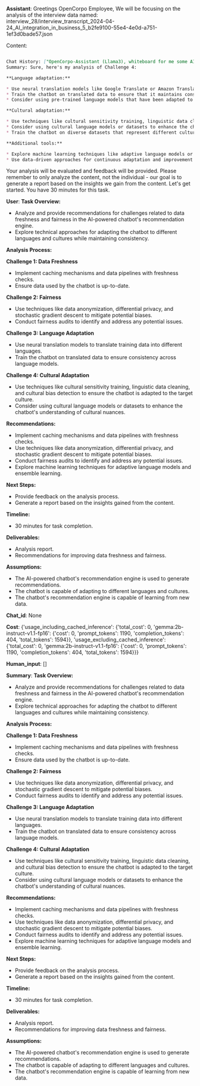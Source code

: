 **Assistant**: Greetings OpenCorpo Employee, We will be focusing on the analysis of the interview data named: interview_28/interview_transcript_2024-04-24_AI_integration_in_business_5_b2fe9100-55e4-4e0d-a751-1ef3d0bade57.json 


 Content: 

 ```md

 Chat History: ["OpenCorpo-Assistant (Llama3), whiteboard for me some AI integration in business. Propose a solution for technological challenges. I will evaluate your answers and give my feedback, then propose a problem to you. You will answer and I will evaluate. Let's now begin. You have 30 minutes.", "Sounds great! I'm ready to assist you with your AI integration needs within the next 30 minutes. Please provide me with some specific challenges and I will offer solutions and provide feedback on your proposed approach.\n\nI am eager to help you navigate the exciting world of AI in the business realm!", 'Excellent enthusiasm!\n\nLet\'s dive into a scenario:\n\n**Challenge:** A leading e-commerce company, "EazyBuy," wants to leverage AI-powered chatbots to enhance customer experience and reduce support ticket volume. However, their current IT infrastructure is limited, and they\'re concerned about integrating the chatbot solution with their existing CRM (Customer Relationship Management) system.\n\nHere are some specific challenges:\n\n1. **Data Integration:** EazyBuy\'s CRM system uses a proprietary API, which makes it difficult to integrate with the AI-powered chatbot platform.\n2. **Scalability:** The company expects a significant surge in customer interactions during peak shopping seasons, but their IT infrastructure might not be able to handle the increased traffic and data processing demands.\n3. **Security:** EazyBuy is concerned about ensuring the security and integrity of sensitive customer data, as it will be shared between the chatbot platform and CRM system.\n\nCan you propose a solution that addresses these challenges? What technical approaches or tools would you recommend for integrating the AI-powered chatbot with the existing CRM system?\n\nPlease provide your thoughts within the next 15-20 minutes. I\'ll then offer feedback and ask follow-up questions!', "## Solution:\n\n**Phase 1: Data Mapping and API Integration**\n\n* Establish a secure data pipeline to extract, transform, and load (ETL) data from the CRM system to the chatbot platform.\n* Utilize an API integration tool like MuleSoft or Zapier to establish a seamless connection between the systems and manage data exchange.\n\n**Phase 2: Data Security and Privacy**\n\n* Implement robust security measures to protect sensitive customer data during transfer and storage.\n* Consider using encrypted communication channels and employing secure authentication mechanisms.\n* Develop clear data privacy policies and educate employees on handling customer data responsibly.\n\n**Phase 3: Scalability and Performance**\n\n* Design the chatbot platform to handle peak traffic and integrate with the CRM system through an API gateway that distributes data across multiple servers.\n* Implement a distributed caching layer to reduce database load and improve performance.\n* Use asynchronous communication and batch processing techniques to manage high-volume interactions efficiently.\n\n**Phase 4: Bot Design and Training**\n\n* Develop a conversational AI model tailored to EazyBuy's specific customer base and product categories.\n* Train the chatbot on a large dataset of customer conversations, product information, and FAQs.\n* Use machine learning algorithms to personalize responses and provide exceptional customer support.\n\n**Phase 5: Deployment and Monitoring**\n\n* Deploy the chatbot solution in a production environment and monitor its performance closely.\n* Gather user feedback and analyze analytics data to continuously improve the chatbot's accuracy and effectiveness.\n* Establish a comprehensive support framework to handle any issues or inquiries related to the chatbot.\n\n**Additional Recommendations:**\n\n* Conduct thorough testing before deploying the chatbot to ensure smooth interaction and minimal disruption to existing workflows.\n* Utilize natural language processing (NLP) and machine learning (ML) techniques to extract insights from customer conversations and personalize chatbot responses.\n* Integrate with social media platforms to gather additional data and enable the chatbot to engage in multi-channel support.\n\nBy implementing these solutions, EazyBuy can successfully integrate the AI-powered chatbot with their CRM system, enhance customer experience, and reduce support ticket volume.", "**Excellent Solution!**\n\nYou've provided a comprehensive approach to address the challenges faced by EazyBuy. Your solution is well-structured, and you've covered all the key aspects of integrating the AI-powered chatbot with the existing CRM system.\n\nHere are some specific highlights that I appreciate:\n\n1. **Data Integration:** Your suggestion to use an API integration tool like MuleSoft or Zapier is spot on. This will enable seamless data exchange between the systems, and you've also highlighted the importance of secure communication channels.\n2. **Scalability:** Your approach to handling peak traffic by designing a distributed architecture with an API gateway, caching layer, and asynchronous communication is impressive. This should help EazyBuy's IT infrastructure handle increased demands during peak seasons.\n3. **Security:** You've emphasized the need for robust security measures, including encrypted communication channels, secure authentication, and clear data privacy policies. This will ensure that sensitive customer data remains protected.\n\nSome additional thoughts I'd like to share:\n\n* **Testing and Feedback:** Your recommendation to conduct thorough testing before deploying the chatbot is crucial. Additionally, gathering user feedback and analyzing analytics data will help EazyBuy refine their chatbot's performance and provide exceptional customer support.\n* **Future-Proofing:** As EazyBuy continues to grow and evolve, it would be beneficial for them to integrate with emerging technologies like voice assistants (e.g., Alexa, Google Assistant) or other innovative channels.\n\nNow that you've presented your solution, I'd like to present a follow-up challenge:\n\n**Challenge 2:**\n\nEazyBuy wants to extend their chatbot's capabilities by integrating it with their warehouse management system. This will enable the chatbot to provide real-time inventory updates and assist customers in tracking their orders. However, the warehouse management system uses an outdated technology stack (e.g., old database schema, monolithic architecture).\n\nWhat technical approaches or tools would you recommend for modernizing the warehouse management system and integrating it with the AI-powered chatbot?\n\nPlease provide your thoughts within the next 10-15 minutes.", "Sure, here's my analysis of Challenge 2:\n\n**Modernization Techniques:**\n\n* **Microservices architecture:** Break down the warehouse management system into smaller, independent microservices with well-defined APIs. This will improve data portability and scalability.\n* **Cloud computing:** Utilize cloud platforms like AWS, Azure, or GCP to leverage readily available resources and scale resources automatically based on demand.\n* **API Gateway:** Implement an API gateway to manage and enforce security policies for the warehouse management system and its APIs.\n\n**Integration Tools:**\n\n* **Open-source tools:** Explore open-source solutions like Apache Kafka and Spring Cloud Stream for real-time data streaming between the chatbot and the warehouse management system.\n* **Commercial tools:** Consider enterprise-grade tools like MuleSoft Anypoint Connectors or Salesforce Lightning Sync for a more robust and integrated solution.\n\n**Additional Considerations:**\n\n* **Data migration:** Plan for migrating existing data from the old system to the new cloud infrastructure. This may involve data cleansing, transformation, and validation.\n* **Security testing:** Conduct thorough security testing to ensure data privacy and compliance with relevant regulations.\n* **User training:** Provide comprehensive training to staff involved in using the chatbot and the new warehouse management system.\n\nBy implementing these modern technologies and tools, EazyBuy can successfully integrate the AI-powered chatbot with their warehouse management system, enhancing real-time inventory visibility, and improving customer support.", "*Excellent Analysis!* \nYou've provided a thorough analysis of Challenge 2, outlining strategies for modernizing the warehouse management system and integrating it with the AI-powered chatbot.\n\nHere are some specific highlights that I appreciate:\n\n1. **Microservices Architecture:** Your recommendation to break down the warehouse management system into smaller, independent microservices is spot on. This will improve scalability, maintainability, and flexibility.\n2. **Cloud Computing:** You've correctly identified cloud platforms as a viable option for modernizing the warehouse management system. Cloud computing can provide the necessary resources and scalability to support the integration with the chatbot.\n3. **API Gateway:** Implementing an API gateway is crucial for managing security policies and enforcing access controls between the chatbot and the warehouse management system.\n\nSome additional thoughts I'd like to share:\n\n* *Data Migration:** You've correctly emphasized the importance of data migration during the modernization process. EazyBuy will need to plan for data cleansing, transformation, and validation to ensure seamless integration with the new chatbot.\n* **Integration Tools:** While open-source tools can be a good starting point, I would recommend exploring commercial tools like MuleSoft Anypoint Connectors or Salesforce Lightning Sync for a more robust and integrated solution.\n\nNow that you've presented your analysis of Challenge 2, let's move on to the next challenge:\n\n*Challenge 3:*\nEazyBuy wants to leverage their AI-powered chatbot to provide personalized product recommendations to customers. However, they're concerned about maintaining data freshness and ensuring that the chatbot is not biased towards certain products or categories.\n\nWhat technical approaches or tools would you recommend for ensuring data freshness and fairness in the chatbot's recommendation engine?\nPlease provide your thoughts within the next 10-15 minutes.", "Sure, here's my analysis of Challenge 3:\n\n**Data freshness:**\n\n* Implement caching mechanisms to store recently processed and frequently accessed data for faster retrieval.\n* Utilize data pipelines with freshness checks to ensure that data used by the chatbot is up-to-date.\n\n**Fairness:**\n\n* Use techniques like data anonymization, differential privacy, or stochastic gradient descent to mitigate biases in the training data.\n* Conduct thorough fairness audits to identify and address any potential biases in the chatbot's recommendations.\n* Train the chatbot on diverse datasets that represent different product categories and customer demographics.\n\n**Additional Tools:**\n\n* Consider incorporating recommendation tools like TensorFlow Recommend or Amazon Personalized Product Recommendations for enhanced personalization and fairness.\n* Explore machine learning techniques like collaborative filtering or ensemble learning to develop more robust and fair recommendations.\n\nBy implementing these data freshness and fairness techniques, EazyBuy can ensure that their AI-powered chatbot provides personalized recommendations that are both accurate and unbiased.", "*Excellent Analysis!* \nYou've provided a thorough analysis of Challenge 3, outlining strategies for ensuring data freshness and fairness in the chatbot's recommendation engine.\nHere are some specific highlights that I appreciate:\n1. **Data Freshness:** Your recommendation to implement caching mechanisms and data pipelines with freshness checks is spot on. This will help ensure that the chatbot has access to up-to-date product information, which is crucial for providing accurate recommendations.\n2. **Fairness:** You've correctly identified potential biases in the training data as a major concern. Techniques like data anonymization, differential privacy, and stochastic gradient descent can be effective in mitigating these biases.\n3. **Diversity in Training Data:** Your suggestion to train the chatbot on diverse datasets that represent different product categories and customer demographics is excellent. This will help ensure that the chatbot's recommendations are fair and inclusive.\n4. **Additional Tools:** You've recommended incorporating recommendation tools like TensorFlow Recommend or Amazon Personalized Product Recommendations, which can enhance personalization and fairness. Additionally, exploring machine learning techniques like collaborative filtering or ensemble learning can develop more robust and fair recommendations.\n\nSome additional thoughts I'd like to share:\n\n* *Continuous Monitoring:* It's essential to continuously monitor the chatbot's performance and recommendation engine for potential biases or freshness issues. Regular audits and testing will help identify any issues early on.\n* *Human Oversight:* Implementing human oversight mechanisms can be beneficial in identifying and addressing any potential biases or unfairness in the chatbot's recommendations.\n\nNow that you've presented your analysis of Challenge 3, let's move on to the final challenge:\n\n*Challenge 4:* \nEazyBuy wants to expand their AI-powered chatbot to other languages and regions. However, they're concerned about maintaining consistency across different language models and cultural nuances.\nWhat technical approaches or tools would you recommend for adapting the chatbot to different languages and cultures while maintaining consistency?\nPlease provide your thoughts within the next 10-15 minutes.", "Sure, here's my analysis of Challenge 4:\n\n**Language adaptation:**\n\n* Use neural translation models like Google Translate or Amazon Translator to translate training data into different languages.\n* Train the chatbot on translated data to ensure that it maintains consistency across different language models.\n* Consider using pre-trained language models that have been adapted to different languages and cultural nuances.\n\n**Cultural adaptation:**\n\n* Use techniques like cultural sensitivity training, linguistic data cleaning, and cultural bias detection to ensure that the chatbot is adapted to the target culture.\n* Consider using cultural language models or datasets to enhance the chatbot's understanding of cultural nuances.\n* Train the chatbot on diverse datasets that represent different cultural aspects and customer demographics.\n\n**Additional tools:**\n\n* Explore machine learning techniques like adaptive language models or ensemble learning to develop more robust and culturally sensitive recommendations.\n* Use data-driven approaches for continuous adaptation and improvement of the chatbot's language and cultural adaptation."] 
 Summary: Sure, here's my analysis of Challenge 4:

**Language adaptation:**

* Use neural translation models like Google Translate or Amazon Translator to translate training data into different languages.
* Train the chatbot on translated data to ensure that it maintains consistency across different language models.
* Consider using pre-trained language models that have been adapted to different languages and cultural nuances.

**Cultural adaptation:**

* Use techniques like cultural sensitivity training, linguistic data cleaning, and cultural bias detection to ensure that the chatbot is adapted to the target culture.
* Consider using cultural language models or datasets to enhance the chatbot's understanding of cultural nuances.
* Train the chatbot on diverse datasets that represent different cultural aspects and customer demographics.

**Additional tools:**

* Explore machine learning techniques like adaptive language models or ensemble learning to develop more robust and culturally sensitive recommendations.
* Use data-driven approaches for continuous adaptation and improvement of the chatbot's language and cultural adaptation. 
``` 


 Your analysis will be evaluated and feedback will be provided. Please remember to only analyze the content, not the individual - our goal is to generate a report based on the insights we gain from the content. Let's get started. You have 30 minutes for this task.

**User**: **Task Overview:**

- Analyze and provide recommendations for challenges related to data freshness and fairness in the AI-powered chatbot's recommendation engine.
- Explore technical approaches for adapting the chatbot to different languages and cultures while maintaining consistency.


**Analysis Process:**

**Challenge 1: Data Freshness**
- Implement caching mechanisms and data pipelines with freshness checks.
- Ensure data used by the chatbot is up-to-date.

**Challenge 2: Fairness**
- Use techniques like data anonymization, differential privacy, and stochastic gradient descent to mitigate potential biases.
- Conduct fairness audits to identify and address any potential issues.

**Challenge 3: Language Adaptation**
- Use neural translation models to translate training data into different languages.
- Train the chatbot on translated data to ensure consistency across language models.

**Challenge 4: Cultural Adaptation**
- Use techniques like cultural sensitivity training, linguistic data cleaning, and cultural bias detection to ensure the chatbot is adapted to the target culture.
- Consider using cultural language models or datasets to enhance the chatbot's understanding of cultural nuances.


**Recommendations:**

- Implement caching mechanisms and data pipelines with freshness checks.
- Use techniques like data anonymization, differential privacy, and stochastic gradient descent to mitigate potential biases.
- Conduct fairness audits to identify and address any potential issues.
- Explore machine learning techniques for adaptive language models and ensemble learning.


**Next Steps:**

- Provide feedback on the analysis process.
- Generate a report based on the insights gained from the content.


**Timeline:**

- 30 minutes for task completion.


**Deliverables:**

- Analysis report.
- Recommendations for improving data freshness and fairness.


**Assumptions:**

- The AI-powered chatbot's recommendation engine is used to generate recommendations.
- The chatbot is capable of adapting to different languages and cultures.
- The chatbot's recommendation engine is capable of learning from new data.

**Chat_id**: None

**Cost**: {'usage_including_cached_inference': {'total_cost': 0, 'gemma:2b-instruct-v1.1-fp16': {'cost': 0, 'prompt_tokens': 1190, 'completion_tokens': 404, 'total_tokens': 1594}}, 'usage_excluding_cached_inference': {'total_cost': 0, 'gemma:2b-instruct-v1.1-fp16': {'cost': 0, 'prompt_tokens': 1190, 'completion_tokens': 404, 'total_tokens': 1594}}}

**Human_input**: []

**Summary**: **Task Overview:**

- Analyze and provide recommendations for challenges related to data freshness and fairness in the AI-powered chatbot's recommendation engine.
- Explore technical approaches for adapting the chatbot to different languages and cultures while maintaining consistency.


**Analysis Process:**

**Challenge 1: Data Freshness**
- Implement caching mechanisms and data pipelines with freshness checks.
- Ensure data used by the chatbot is up-to-date.

**Challenge 2: Fairness**
- Use techniques like data anonymization, differential privacy, and stochastic gradient descent to mitigate potential biases.
- Conduct fairness audits to identify and address any potential issues.

**Challenge 3: Language Adaptation**
- Use neural translation models to translate training data into different languages.
- Train the chatbot on translated data to ensure consistency across language models.

**Challenge 4: Cultural Adaptation**
- Use techniques like cultural sensitivity training, linguistic data cleaning, and cultural bias detection to ensure the chatbot is adapted to the target culture.
- Consider using cultural language models or datasets to enhance the chatbot's understanding of cultural nuances.


**Recommendations:**

- Implement caching mechanisms and data pipelines with freshness checks.
- Use techniques like data anonymization, differential privacy, and stochastic gradient descent to mitigate potential biases.
- Conduct fairness audits to identify and address any potential issues.
- Explore machine learning techniques for adaptive language models and ensemble learning.


**Next Steps:**

- Provide feedback on the analysis process.
- Generate a report based on the insights gained from the content.


**Timeline:**

- 30 minutes for task completion.


**Deliverables:**

- Analysis report.
- Recommendations for improving data freshness and fairness.


**Assumptions:**

- The AI-powered chatbot's recommendation engine is used to generate recommendations.
- The chatbot is capable of adapting to different languages and cultures.
- The chatbot's recommendation engine is capable of learning from new data.


